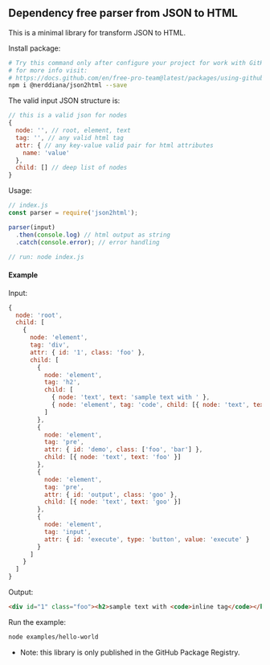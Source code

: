 ## Dependency free parser from JSON to HTML

This is a minimal library for transform JSON to HTML.

Install package:
```sh
# Try this command only after configure your project for work with GitHub Package Registry.
# for more info visit:
# https://docs.github.com/en/free-pro-team@latest/packages/using-github-packages-with-your-projects-ecosystem/configuring-npm-for-use-with-github-packages 
npm i @nerddiana/json2html --save
```

The valid input JSON structure is:
```js
// this is a valid json for nodes
{
  node: '', // root, element, text
  tag: '', // any valid html tag
  attr: { // any key-value valid pair for html attributes
  	name: 'value'
  },
  child: [] // deep list of nodes
}
```

Usage:
```js
// index.js
const parser = require('json2html');

parser(input)
  .then(console.log) // html output as string
  .catch(console.error); // error handling

// run: node index.js
```

#### Example

Input:
```js
{
  node: 'root',
  child: [
    {
      node: 'element',
      tag: 'div',
      attr: { id: '1', class: 'foo' },
      child: [
        {
          node: 'element',
          tag: 'h2',
          child: [
            { node: 'text', text: 'sample text with ' },
            { node: 'element', tag: 'code', child: [{ node: 'text', text: 'inline tag' }] }
          ]
        },
        {
          node: 'element',
          tag: 'pre',
          attr: { id: 'demo', class: ['foo', 'bar'] },
          child: [{ node: 'text', text: 'foo' }]
        },
        {
          node: 'element',
          tag: 'pre',
          attr: { id: 'output', class: 'goo' },
          child: [{ node: 'text', text: 'goo' }]
        },
        {
          node: 'element',
          tag: 'input',
          attr: { id: 'execute', type: 'button', value: 'execute' }
        }
      ]
    }
  ]
}
```

Output:
```html
<div id="1" class="foo"><h2>sample text with <code>inline tag</code></h2><pre id="demo" class="foo bar">foo</pre><pre id="output" class="goo">goo</pre><input id="execute" type="button" value="execute" /></div>
```

Run the example:
```sh
node examples/hello-world
```

* Note: this library is only published in the GitHub Package Registry.

